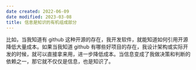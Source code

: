 ```yaml
---
date created: 2022-06-09
date modified: 2023-03-08
title: 信息是知识的有机组成部分
---
```


比如，当我知道有 github 这种开源的存在，我开发软件，就能知道如何引用开源降低大量成本。如果当我知道 github 有哪些好项目的存在，我设计架构或实际开发的时候，就可以直接拿来用，进一步降低成本。当信息变成了我做决策和判断的依赖之一，那它就不仅仅是信息，也是知识了。
